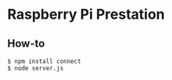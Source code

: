 Raspberry Pi Prestation
=======================

How-to
------

    $ npm install connect
    $ node server.js
